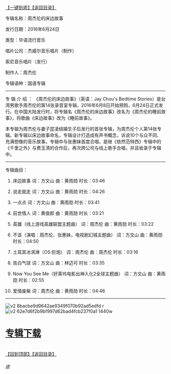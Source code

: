 [【一键到底】](#底)[【返回目录】](/README.md)

专辑名称：周杰伦的床边故事

发行日期：2016年6月24日

类型：华语流行音乐

唱片公司：杰威尔音乐唱片（制作）

索尼音乐唱片（发行）

制作人：周杰伦

专辑语种：国语专辑

------------
专 辑 介 绍 ：
《周杰伦的床边故事》（英语：Jay Chou's Bedtime Stories）是台湾男歌手周杰伦的第14张录音室专辑，2016年6月8日开始预购，6月24日正式发行。在中国大陆发行时，将专辑名《周杰伦的床边故事》改名为《周杰伦的睡前故事》，将歌曲《床边故事》改为《睡前故事》。

本专辑为周杰伦与妻子昆凌结婚生子后发行的首张专辑，为周杰伦个人第14张专辑。新专辑以床边故事命名，专辑设计打造成有声书概念，诉说10个与众不同、充满想像的音乐故事。专辑中与张惠妹首度合唱，是继《依然范特西》专辑中的《千里之外》与费玉清的合作后，再次跨公司与线上歌手合唱，并且收录于专辑中。

------------
专辑曲目：

1.	床边故事	  词：方文山	  曲：黄雨勋	  时长：03:46

2.	说走就走	词：方文山	曲：黄雨勋	时长：04:26

3.	一点点	词：方文山	曲：黄雨勋	时长：03:41

4.	前世情人	词：黄俊郎	曲：黄雨勋	时长：03:21

5.	英雄（线上游戏英雄联盟主题曲）	词：周杰伦	曲：黄雨勋	时长：03:22

6.	不该（演唱：周杰伦、张惠妹，电视剧幻城主题曲）	词：方文山	曲：黄雨勋	时长：04:50

7.	土耳其冰淇淋（OS:巨炮）	词：周杰伦	曲：周杰伦	时长：03:16

8.	告白气球	词：方文山	曲：林迈可	时长：03:35

9.	Now You See Me（好莱坞电影出神入化2全球主题曲）	词：方文山	曲：黄雨勋	时长：02:55

10.	爱情废柴	词：周杰伦	曲：黄雨勋	时长：04:46

------------
![v2 8bacbe9d9642ae9349f070b92ad5edfd r](https://image.acg.lol/file/2025/10/03/v2-8bacbe9d9642ae9349f070b92ad5edfd_r.png)
![v2 62e7d6f2b9bf997d62bad4fcb237f0a1 1440w](https://image.acg.lol/file/2025/10/03/v2-62e7d6f2b9bf997d62bad4fcb237f0a1_1440w.png)

# [专辑下载](https://url53.ctfile.com/f/25713053-8445073291-2bd552?p=1024)
<br>[【回到顶部】](#readme)[【返回目录】](/README.md)
###### 底
